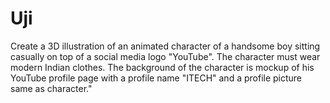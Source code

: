 # Uji
Create a 3D illustration of an animated character of a handsome boy sitting casually on top of a social media logo "YouTube". The character must wear modern Indian clothes. The background of the character is mockup of his YouTube profile page with a profile name "ITECH" and a profile picture same as character."
